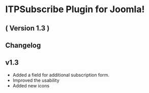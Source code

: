 ITPSubscribe Plugin for Joomla! 
==========================
( Version 1.3 )
--------------------------



Changelog
---------

v1.3
-----
* Added a field for additional subscription form.
* Improved the usability
* Added new icons
